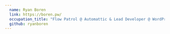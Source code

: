 ```yaml
---
  name: Ryan Boren
  link: https://boren.pw/
  occupation_title: "Flow Patrol @ Automattic & Lead Developer @ WordPress"
  github: ryanboren
---
```

